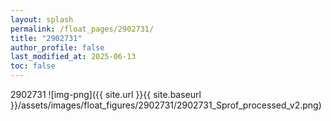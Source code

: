 ```yaml
---
layout: splash
permalink: /float_pages/2902731/
title: "2902731"
author_profile: false
last_modified_at: 2025-06-13
toc: false
---
```

 
2902731
![img-png]({{ site.url }}{{ site.baseurl }}/assets/images/float_figures/2902731/2902731_Sprof_processed_v2.png)